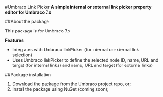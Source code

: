 #Umbraco Link Picker
**A simple internal or external link picker property editor for Umbraco 7.x**

##About the package

This package is for Umbraco 7.x

**Features:**
- Integrates with Umbraco linkPicker (for internal or external link selection)
- Uses Umbraco linkPicker to define the selected node ID, name, URL and target (for internal links) and name, URL and target (for external links)

##Package installation

1. Download the package from the Umbraco project repo, or;
2. Install the package using NuGet (coming soon);